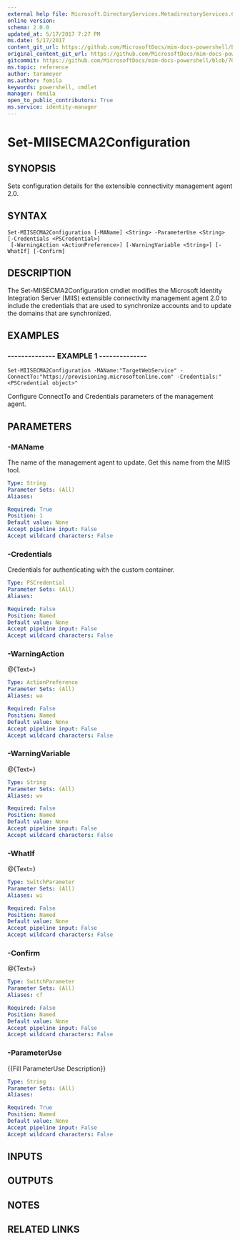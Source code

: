 ```yaml
---
external help file: Microsoft.DirectoryServices.MetadirectoryServices.Config.dll-Help.xml
online version: 
schema: 2.0.0
updated_at: 5/17/2017 7:27 PM
ms.date: 5/17/2017
content_git_url: https://github.com/MicrosoftDocs/mim-docs-powershell/blob/master/mim-cmdlets/Microsoft.DirectoryServices.MetadirectoryServices.Config/vlatest/Set-MIISECMA2Configuration.md
original_content_git_url: https://github.com/MicrosoftDocs/mim-docs-powershell/blob/master/mim-cmdlets/Microsoft.DirectoryServices.MetadirectoryServices.Config/vlatest/Set-MIISECMA2Configuration.md
gitcommit: https://github.com/MicrosoftDocs/mim-docs-powershell/blob/700d23db59d8a09b3e8f23225322beb52d5b1d73/mim-cmdlets/Microsoft.DirectoryServices.MetadirectoryServices.Config/vlatest/Set-MIISECMA2Configuration.md
ms.topic: reference
author: tarameyer
ms.author: femila
keywords: powershell, cmdlet
manager: femila
open_to_public_contributors: True
ms.service: identity-manager
---
```


# Set-MIISECMA2Configuration

## SYNOPSIS
Sets configuration details for the extensible connectivity management agent 2.0.

## SYNTAX

```
Set-MIISECMA2Configuration [-MAName] <String> -ParameterUse <String> [-Credentials <PSCredential>]
 [-WarningAction <ActionPreference>] [-WarningVariable <String>] [-WhatIf] [-Confirm]
```

## DESCRIPTION
The Set-MIISECMA2Configuration cmdlet modifies the Microsoft Identity Integration Server (MIIS) extensible connectivity management agent 2.0 to include the credentials that are used to synchronize accounts and to update the domains that are synchronized.

## EXAMPLES

### --------------  EXAMPLE 1 --------------
```
Set-MIISECMA2Configuration -MAName:"TargetWebService" -ConnectTo:"https://provisioning.microsoftonline.com" -Credentials:"<PSCredential object>"
```

Configure ConnectTo and Credentials parameters of the management agent.

## PARAMETERS

### -MAName
The name of the management agent to update.
Get this name from the MIIS tool.

```yaml
Type: String
Parameter Sets: (All)
Aliases: 

Required: True
Position: 1
Default value: None
Accept pipeline input: False
Accept wildcard characters: False
```

### -Credentials
Credentials for authenticating with the custom container.

```yaml
Type: PSCredential
Parameter Sets: (All)
Aliases: 

Required: False
Position: Named
Default value: None
Accept pipeline input: False
Accept wildcard characters: False
```

### -WarningAction
@{Text=}

```yaml
Type: ActionPreference
Parameter Sets: (All)
Aliases: wa

Required: False
Position: Named
Default value: None
Accept pipeline input: False
Accept wildcard characters: False
```

### -WarningVariable
@{Text=}

```yaml
Type: String
Parameter Sets: (All)
Aliases: wv

Required: False
Position: Named
Default value: None
Accept pipeline input: False
Accept wildcard characters: False
```

### -WhatIf
@{Text=}

```yaml
Type: SwitchParameter
Parameter Sets: (All)
Aliases: wi

Required: False
Position: Named
Default value: None
Accept pipeline input: False
Accept wildcard characters: False
```

### -Confirm
@{Text=}

```yaml
Type: SwitchParameter
Parameter Sets: (All)
Aliases: cf

Required: False
Position: Named
Default value: None
Accept pipeline input: False
Accept wildcard characters: False
```

### -ParameterUse
{{Fill ParameterUse Description}}

```yaml
Type: String
Parameter Sets: (All)
Aliases: 

Required: True
Position: Named
Default value: None
Accept pipeline input: False
Accept wildcard characters: False
```

## INPUTS

## OUTPUTS

## NOTES

## RELATED LINKS



